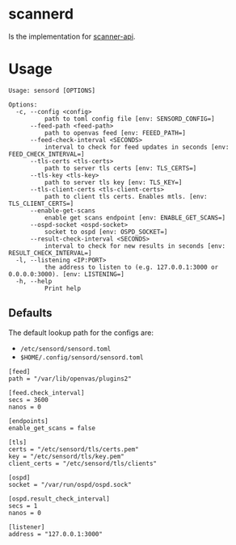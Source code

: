# scannerd

Is the implementation for [scanner-api](https://greenbone.github.io/scanner-api/).

# Usage

```
Usage: sensord [OPTIONS]

Options:
  -c, --config <config>
          path to toml config file [env: SENSORD_CONFIG=]
      --feed-path <feed-path>
          path to openvas feed [env: FEEED_PATH=]
      --feed-check-interval <SECONDS>
          interval to check for feed updates in seconds [env: FEED_CHECK_INTERVAL=]
      --tls-certs <tls-certs>
          path to server tls certs [env: TLS_CERTS=]
      --tls-key <tls-key>
          path to server tls key [env: TLS_KEY=]
      --tls-client-certs <tls-client-certs>
          path to client tls certs. Enables mtls. [env: TLS_CLIENT_CERTS=]
      --enable-get-scans
          enable get scans endpoint [env: ENABLE_GET_SCANS=]
      --ospd-socket <ospd-socket>
          socket to ospd [env: OSPD_SOCKET=]
      --result-check-interval <SECONDS>
          interval to check for new results in seconds [env: RESULT_CHECK_INTERVAL=]
  -l, --listening <IP:PORT>
          the address to listen to (e.g. 127.0.0.1:3000 or 0.0.0.0:3000). [env: LISTENING=]
  -h, --help
          Print help
```

## Defaults

The default lookup path for the configs are:
- `/etc/sensord/sensord.toml`
- `$HOME/.config/sensord/sensord.toml`


```
[feed]
path = "/var/lib/openvas/plugins2"

[feed.check_interval]
secs = 3600
nanos = 0

[endpoints]
enable_get_scans = false

[tls]
certs = "/etc/sensord/tls/certs.pem"
key = "/etc/sensord/tls/key.pem"
client_certs = "/etc/sensord/tls/clients"

[ospd]
socket = "/var/run/ospd/ospd.sock"

[ospd.result_check_interval]
secs = 1
nanos = 0

[listener]
address = "127.0.0.1:3000"
```
